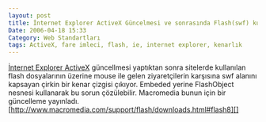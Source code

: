 ```yaml
---
layout: post
title: İnternet Explorer ActiveX Güncelmesi ve sonrasında Flash(swf) kullanılan sayfalardaki sorunlar
Date: 2006-04-18 15:33
Category: Web Standartları
tags: ActiveX, fare imleci, flash, ie, internet explorer, kenarlık
---
```


[İnternet Explorer ActiveX][] güncellmesi yaptıktan sonra sitelerde
kullanılan flash dosyalarının üzerine mouse ile gelen ziyaretçilerin
karşısına swf alanını kapsayan çirkin bir kenar çizgisi çıkıyor. Embeded yerine
FlashObject nesnesi kullanarak bu sorun çözülebilir. Macromedia bunun
için bir güncelleme yayınladı.
[http://www.macromedia.com/support/flash/downloads.html#flash8][]

  [İnternet Explorer ActiveX]: http://support.microsoft.com/kb/912945
  [http://www.macromedia.com/support/flash/downloads.html#flash8]: http://www.macromedia.com/support/flash/downloads.html#flash8
  [100]: http://www.kirupa.com/developer/flash8/flash_fix.htm
